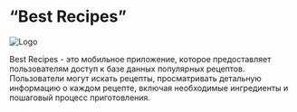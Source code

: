 
# “Best Recipes”

![Logo]([https://github.com/EliseevDmitry/BestRecipes/blob/develop/EF346C72-B8C2-4D8A-A4C9-7E7F5DF4630E.jpeg](https://github.com/EliseevDmitry/BestRecipes/blob/develop/EF346C72-B8C2-4D8A-A4C9-7E7F5DF4630E.jpeg))


Best Recipes - это мобильное приложение, которое предоставляет пользователям доступ к базе данных популярных рецептов. Пользователи могут искать рецепты, просматривать детальную информацию о каждом рецепте, включая необходимые ингредиенты и пошаговый процесс приготовления.



